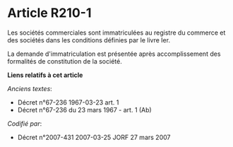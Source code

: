 # Article R210-1

Les sociétés commerciales sont immatriculées au registre du commerce et des sociétés dans les conditions définies par le
livre Ier.

La demande d'immatriculation est présentée après accomplissement des formalités de constitution de la société.

**Liens relatifs à cet article**

_Anciens textes_:

  - Décret n°67-236 1967-03-23 art. 1
  - Décret n°67-236 du 23 mars 1967 - art. 1 (Ab)

_Codifié par_:

  - Décret n°2007-431 2007-03-25 JORF 27 mars 2007
